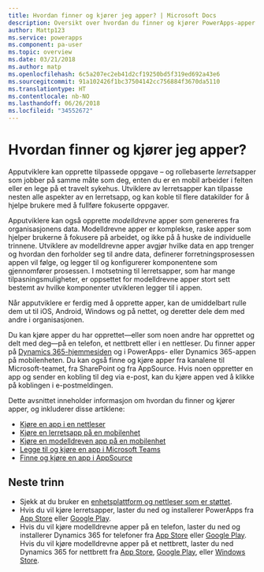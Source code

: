```yaml
---
title: Hvordan finner og kjører jeg apper? | Microsoft Docs
description: Oversikt over hvordan du finner og kjører PowerApps-apper.
author: Mattp123
ms.service: powerapps
ms.component: pa-user
ms.topic: overview
ms.date: 03/21/2018
ms.author: matp
ms.openlocfilehash: 6c5a207ec2eb41d2cf19250bd5f319ed692a43e6
ms.sourcegitcommit: 91a102426f1bc37504142cc756884f3670da5110
ms.translationtype: HT
ms.contentlocale: nb-NO
ms.lasthandoff: 06/26/2018
ms.locfileid: "34552672"
---
```

# <a name="how-do-i-find-and-run-apps"></a>Hvordan finner og kjører jeg apper?
Apputviklere kan opprette tilpassede oppgave – og rollebaserte *lerrets*apper som jobber på samme måte som deg, enten du er en mobil arbeider i felten eller en lege på et travelt sykehus. Utviklere av lerretsapper kan tilpasse nesten alle aspekter av en lerretsapp, og kan koble til flere datakilder for å hjelpe brukere med å fullføre fokuserte oppgaver.

Apputviklere kan også opprette *modelldrevne* apper som genereres fra organisasjonens data. Modelldrevne apper er komplekse, raske apper som hjelper brukerne å fokusere på arbeidet, og ikke på å huske de individuelle trinnene. Utviklere av modelldrevne apper avgjør hvilke data en app trenger og hvordan den forholder seg til andre data, definerer forretningsprosessen appen vil følge, og legger til og konfigurerer komponentene som gjennomfører prosessen. I motsetning til lerretsapper, som har mange tilpasningsmuligheter, er oppsettet for modelldrevne apper stort sett bestemt av hvilke komponenter utvikleren legger til i appen.

Når apputviklere er ferdig med å opprette apper, kan de umiddelbart rulle dem ut til iOS, Android, Windows og på nettet, og deretter dele dem med andre i organisasjonen.

Du kan kjøre apper du har opprettet&mdash;eller som noen andre har opprettet og delt med deg&mdash;på en telefon, et nettbrett eller i en nettleser. Du finner apper på [Dynamics 365-hjemmesiden](https://home.dynamics.com/) og i PowerApps- eller Dynamics 365-appen på mobilenheten. Du kan også finne og kjøre apper fra kanalene til Microsoft-teamet, fra SharePoint og fra AppSource. Hvis noen oppretter en app og sender en kobling til deg via e-post, kan du kjøre appen ved å klikke på koblingen i e-postmeldingen.

Dette avsnittet inneholder informasjon om hvordan du finner og kjører apper, og inkluderer disse artiklene:

* [Kjøre en app i en nettleser](run-app-browser.md)
* [Kjøre en lerretsapp på en mobilenhet](run-app-client.md)
* [Kjøre en modelldreven app på en mobilenhet](run-app-client-model-driven.md)
* [Legge til og kjøre en app i Microsoft Teams](open-app-embedded-in-teams.md)
* [Finne og kjøre en app i AppSource](app-source.md)

## <a name="next-steps"></a>Neste trinn
* Sjekk at du bruker en [enhetsplattform og nettleser som er støttet](../maker/canvas-apps/limits-and-config.md).
* Hvis du vil kjøre lerretsapper, laster du ned og installerer PowerApps fra [App Store](https://itunes.apple.com/app/powerapps/id1047318566?mt=8) eller [Google Play](https://play.google.com/store/apps/details?id=com.microsoft.msapps).
* Hvis du vil kjøre modelldrevne apper på en telefon, laster du ned og installerer Dynamics 365 for telefoner fra [App Store](https://itunes.apple.com/app/dynamics-crm-for-phones/id1003997947?ls=1&mt=8) eller [Google Play](https://play.google.com/store/apps/details?id=com.microsoft.crm.crmphone). Hvis du vil kjøre modelldrevne apper på et nettbrett, laster du ned Dynamics 365 for nettbrett fra [App Store](https://itunes.apple.com/app/microsoft-dynamics-crm/id678800460?mt=8), [Google Play](https://play.google.com/store/apps/details?id=com.microsoft.crm.crmtablet), eller [Windows Store](https://www.microsoft.com/store/p/microsoft-dynamics-365/9nblggh4rfqp).
